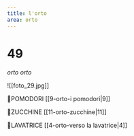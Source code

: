 ```yaml
---
title: l'orto
area: orto
---
```

# 49
_orto orto_

![[foto_29.jpg]]

👀POMODORI [[9-orto-i pomodori|9]]

👀ZUCCHINE [[11-orto-zucchine|11]]

👣LAVATRICE [[4-orto-verso la lavatrice|4]]


